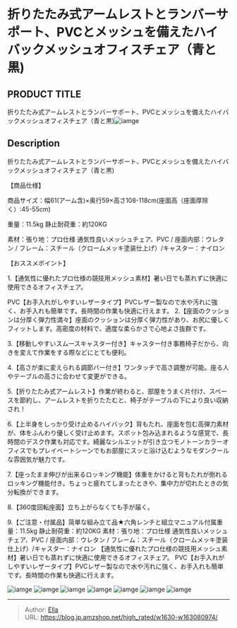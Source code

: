 # 折りたたみ式アームレストとランバーサポート、PVCとメッシュを備えたハイバックメッシュオフィスチェア（青と黒)


## PRODUCT TITLE 

折りたたみ式アームレストとランバーサポート、PVCとメッシュを備えたハイバックメッシュオフィスチェア（青と黒)![iamge](https://b2bfiles1.gigab2b.cn/image/wkseller/19629/20230224_80d5c8b13ab35fb78f046f92c3134fa8.JPG)

## Description

折りたたみ式アームレストとランバーサポート、PVCとメッシュを備えたハイバックメッシュオフィスチェア（青と黒)

【商品仕様】

商品サイズ：幅61(アーム含)×奥行59×高さ108-118cm(座面高（座面厚除く）:45-55cm)

重量：11.5kg 静止耐荷重：約120KG

素材：張り地：プロ仕様 通気性良いメッシュチェア、PVC / 座面内部：ウレタン / フレーム：スチール（クロームメッキ塗装仕上げ）/キャスター：ナイロン

【おススメポイント】 

1.【通気性に優れたプロ仕様の競技用メッシュ素材】暑い日でも蒸れずに快適に使用できるオフィスチェア。

PVC【お手入れがしやすいレザータイプ】PVCレザー製なので水や汚れに強く、お手入れも簡単です。長時間の作業も快適に行えます。
2.【座面のクッションは分厚く弾力性満々】座面のクッションは分厚く弾力性があり、お尻に優しくフィットします。高密度の材料で、適度な柔らかさで心地よさ抜群です。

3.【移動しやすいスムースキャスター付き】キャスター付き事務椅子だから、向きを変えて作業をする際などにとても便利。

4.【高さが楽に変えられる調節バー付き】ワンタッチで高さ調整が可能。座る人やテーブルの高さに合わせて変更ができる。

5.【折りたたみ式アームレスト】作業が終わると、部屋をうまく片付け、スペースを節約し、アームレストを折りたたむと、椅子がテーブルの下により良い収納され！

6.【上半身をしっかり受け止めるハイバック】背もたれ、座面を包む高弾力素材が、体をふんわり優しく受け止めます。スポット包み込まれるような感覚で、長時間のデスク作業も対応です。綺麗なシルエットが引き立つモノトーンカラーオフィスでもプレイベートシーンでもお部屋にスッと浴け込むようなモダンクールな雰囲気が魅力です。

7.【座ったまま伸びが出来るロッキング機能】体重をかけると背もたれが倒れるロッキング機能付き。ちょっと疲れてしまったときや、集中力が切れたときの気分転換ができます。

8.【360度回転座面】立ち上がらなくても手が届く。

9.【ご注意・付属品】简単な組み立て品★六角レンチと組立マニュアル付属重量：11.5kg 静止耐荷重：約120KG
素材：張り地：プロ仕様 通気性良いメッシュチェア、PVC / 座面内部：ウレタン / フレーム：スチール（クロームメッキ塗装仕上げ）/キャスター：ナイロン
【通気性に優れたプロ仕様の競技用メッシュ素材】暑い日でも蒸れずに快適に使用できるオフィスチェア。 PVC【お手入れがしやすいレザータイプ】PVCレザー製なので水や汚れに強く、お手入れも簡単です。長時間の作業も快適に行えます。







![iamge](https://b2bfiles1.gigab2b.cn/image/wkseller/19629/20230224_448f0715408ab58070f9b3ae5437a181.JPG)
![iamge](https://b2bfiles1.gigab2b.cn/image/wkseller/19629/20230224_99010413656a1f7a6b3b9ea58d5d1e8a.JPG)
![iamge](https://b2bfiles1.gigab2b.cn/image/wkseller/19629/20230224_1c486db2a928b6e75eff9b1ac7a1d228.JPG)
![iamge](https://b2bfiles1.gigab2b.cn/image/wkseller/19629/20230224_359bc53751583383023fdd77e05024f0.JPG)
![iamge](https://b2bfiles1.gigab2b.cn/image/wkseller/19629/20230224_7934aa1ec5a5832216a6481e550f40bd.JPG)
![iamge](https://b2bfiles1.gigab2b.cn/image/wkseller/19629/20230224_6db687daa3c4d6e98bac1ac88e17544d.JPG)
![iamge](https://b2bfiles1.gigab2b.cn/image/wkseller/19629/20230224_b427993f48de05316259360b622f3f8f.JPG)


---

> Author: [Ella](https://blog.jp.amzshop.net/)  
> URL: https://blog.jp.amzshop.net/high_rated/w1630-w163080974/  

